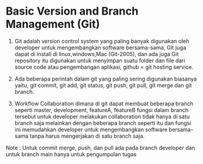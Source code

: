 # Basic Version and Branch Management (Git)

1. Git adalah version control system yang paling banyak digunakan oleh developer untuk mengembangkan software bersama-sama, Git juga dapat di install di linux,windows,Mac (Git-2005), dan ada juga Git repository itu digunakan untuk menyimpan suatu folder dan file dari source code atau pengembangan aplikasi, github = git hosting service.

2. Ada beberapa perintah dalam git yang paling sering digunakan biasanya yaitu, git commit, git add, git status, git push, git pull, git merge dan git branch.

3. Workflow Collaboration dimana di git dapat membuat beberapa branch seperti master, development, featureA, featureB fungsi dalam branch tersebut untuk developer melakukan collaboration tidak hanya di satu branch saja melainkan dengan beberapa branch seperti itu dan fungsi ini memudahkan developer untuk mengembangkan software bersama-sama tanpa harus mengerjakan di satu branch saja.

Note : Untuk commit merge, push, dan pull ada pada branch developer dan untuk branch main hanya untuk pengumpulan tugas